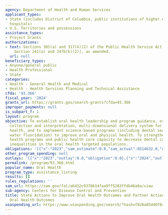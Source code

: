 ```yaml
---
agency: Department of Health and Human Services
applicant_types:
- State (includes District of Columbia, public institutions of higher education and
  hospitals)
- U.S. Territories and possessions
assistance_types:
- Project Grants
authorizations:
- text: Sections 301(a) and 317(k)(2) of the Public Health Service Act [42 U.S.C.
    Section 241(a) and 247b(k)(2)], as amended.
  url: null
beneficiary_types:
- Anyone/general public
- Health Professional
- State
categories:
- Health - General Health and Medical
- Health - Health Services Planning and Technical Assistance
cfda: '93.366'
fiscal_year: '2024'
grants_url: https://grants.gov/search-grants?cfda=93.366
improper_payments: null
is_subpart_f: 1
layout: program
objective: To establish oral health leadership and program guidance, oral health data
  collection and interpretation, multi-dimensional delivery system for oral and physical
  health, and to implement science-based programs (including dental sealants and community
  water fluoridation) to improve oral and physical health. To strengthen state oral
  health programs and public health core capacity to decrease dental caries and reduce
  inequalities in the oral health targeted populations.
obligations: '[{"x":"2023","sam_estimate":0.0,"sam_actual":8514632.0,"usa_spending_actual":8514632.0},{"x":"2024","sam_estimate":0.0,"sam_actual":5712000.0,"usa_spending_actual":0.0},{"x":"2025","sam_estimate":0.0,"sam_actual":5712000.0,"usa_spending_actual":0.0}]'
other_program_spending: null
outlays: '[{"x":"2023","outlay":0.0,"obligation":0.0},{"x":"2024","outlay":0.0,"obligation":0.0},{"x":"2025","outlay":0.0,"obligation":0.0}]'
permalink: /program/93.366.html
popular_name: Oral Health
program_type: assistance_listing
results: []
rules_regulations: ''
sam_url: https://sam.gov/fal/a6432c9370614faa9ff5283ffdb46a0a/view
sub-agency: Centers for Disease Control and Prevention
title: State Actions to Improve Oral Health Outcomes and Partner Actions to Improve
  Oral Health Outcomes
usaspending_url: https://www.usaspending.gov/search/?hash=f828a05d407847d98425b3706e265684
---
```

